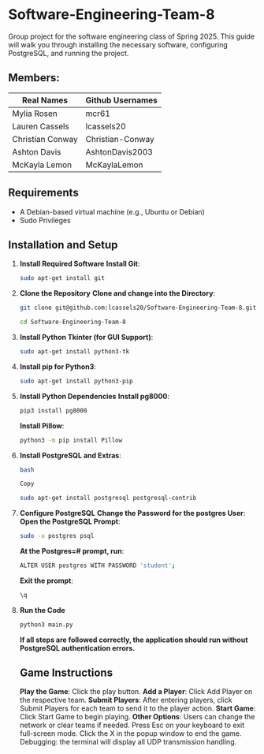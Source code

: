 # Software-Engineering-Team-8
Group project for the software engineering class of Spring 2025.
This guide will walk you through installing the necessary software, configuring PostgreSQL, and running the project. 

## Members:
| Real Names | Github Usernames|
| ------------- | ------------- |
| Mylia Rosen  | mcr61  |
| Lauren Cassels  | lcassels20 |
| Christian Conway | Christian-Conway |
| Ashton Davis | AshtonDavis2003 |
| McKayla Lemon |   McKaylaLemon  |


## Requirements
- A Debian-based virtual machine (e.g., Ubuntu or Debian)
- Sudo Privileges

## Installation and Setup
1. **Install Required Software**
  **Install Git**:
   ```sh
   sudo apt-get install git
   ```
2. **Clone the Repository**
  **Clone and change into the Directory**:
   ```sh
   git clone git@github.com:lcassels20/Software-Engineering-Team-8.git
   ```
   ```sh
   cd Software-Engineering-Team-8
   ```
3. **Install Python Tkinter (for GUI Support)**:
    ```sh
    sudo apt-get install python3-tk
    ```
4. **Install pip for Python3**:
    ```sh
    sudo apt-get install python3-pip
    ```
5. **Install Python Dependencies**
   **Install pg8000**:
   ```sh
   pip3 install pg8000
   ```
   **Install Pillow**:
   ```sh
   python3 -m pip install Pillow
   ```
6. **Install PostgreSQL and Extras**:
   ```sh
   bash
   ```
   ```sh
   Copy
   ```
   ```sh
   sudo apt-get install postgresql postgresql-contrib
   ```
7. **Configure PostgreSQL**
   **Change the Password for the postgres User**:
   **Open the PostgreSQL Prompt**:
   ```sh
   sudo -u postgres psql
   ```
   **At the Postgres=# prompt, run**:
   ```sh
   ALTER USER postgres WITH PASSWORD 'student';
   ```
   **Exit the prompt**:
   ```sh
   \q
   ```
8. **Run the Code**
   ```sh
   python3 main.py
   ```
   **If all steps are followed correctly, the application should run without PostgreSQL authentication errors.**

   ## Game Instructions
   **Play the Game**: Click the play button.
   **Add a Player**: Click Add Player on the respective team.
   **Submit Players**: After entering players, click Submit Players for each team to send it to the player action.
   **Start Game**: Click Start Game to begin playing.
   **Other Options**:
       Users can change the network or clear teams if needed.
       Press Esc on your keyboard to exit full-screen mode.
       Click the X in the popup window to end the game.
       Debugging: the terminal will display all UDP transmission handling.










   
   
